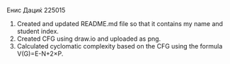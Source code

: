 Енис Дациќ 225015

1. Created and updated README.md file so that it contains my name and student index.
2. Created CFG using draw.io and uploaded as png.
3. Calculated cyclomatic complexity based on the CFG using the formula V(G)=E-N+2×P.
